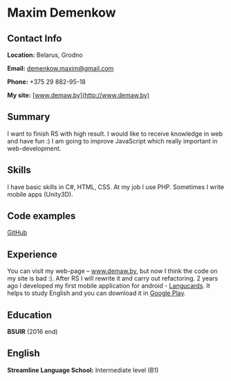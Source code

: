 # Maxim Demenkow


## Contact Info

**Location:** Belarus, Grodno

**Email:** demenkow.maxim@gmail.com

**Phone:** +375 29 882-95-18

**My site:** [www.demaw.by](http://www.demaw.by)

## Summary
I want to finish RS with high result. I would like to receive knowledge in web and have fun :)
I am going to improve JavaScript which really important in web-development.

## Skills

I have basic skills in C#, HTML, CSS. At my job I use PHP. Sometimes I write mobile apps (Unity3D).

## Code examples
[GitHub](https://github.com/MaxDeMaW)

## Experience
You can visit my web-page – www.demaw.by, but now I think the code on my site is bad :). After RS I will rewrite it and carry out refactoring. 2 years ago I developed my first mobile application for android - [Langucards](http://www.demaw.by/langucards). It helps to study English and you can download it in [Google Play](https://play.google.com/store/apps/details?id=com.DeMaW.LanguCards).

## Education
**BSUIR** (2016 end)

## English
**Streamline Language School:** Intermediate level (B1)
